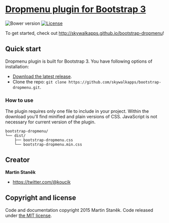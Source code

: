 # [Dropmenu plugin for Bootstrap 3](http://skywalkapps.github.io/bootstrap-dropmenu)
![Bower version](https://img.shields.io/bower/v/bootstrap.svg?style=flat)
[![License](https://img.shields.io/badge/license-MIT-brightgreen.svg?style=flat)](LICENSE)

To get started, check out <http://skywalkapps.github.io/bootstrap-dropmenu>!

## Quick start

Dropmenu plugin is built for Bootstrap 3. You have following options of installation:

- [Download the latest release](https://github.com/skywalkapps/bootstrap-dropmenu/archive/v0.9.0.zip).
- Clone the repo: `git clone https://github.com/skywalkapps/bootstrap-dropmenu.git`.
<!-- - Install with [Bower](http://bower.io): `bower install bootstrap-dropmenu`. -->

### How to use

The plugin requires only one file to include in your project. Within the download you'll find minified and plain versions of CSS. JavaScript is not necessary for current version of the plugin.

```
bootstrap-dropmenu/
└── dist/
    ├── bootstrap-dropmenu.css
    └── bootstrap-dropmenu.min.css
```

## Creator

**Martin Staněk**

- <https://twitter.com/@koucik>

## Copyright and license

Code and documentation copyright 2015 Martin Staněk. Code released under [the MIT license](https://github.com/skywalkapps/bootstrap-dropmenu/blob/master/LICENSE).
